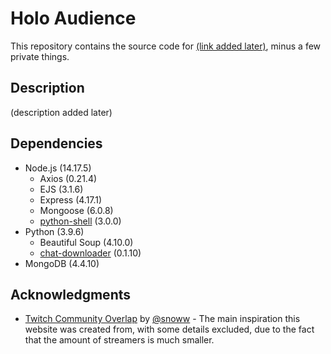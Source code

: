 # Holo Audience

This repository contains the source code for [(link added later)](https://github.com/denn9s/holo-audience), minus a few private things.

## Description

(description added later)

## Dependencies

* Node.js (14.17.5)
    * Axios (0.21.4)
    * EJS (3.1.6)
    * Express (4.17.1)
    * Mongoose (6.0.8)
    * [python-shell](https://www.npmjs.com/package/python-shell) (3.0.0)
* Python (3.9.6)
    * Beautiful Soup (4.10.0)
    * [chat-downloader](https://github.com/xenova/chat-downloader) (0.1.10)
* MongoDB (4.4.10)

## Acknowledgments

* [Twitch Community Overlap](https://stats.roki.sh/) by [@snoww](https://github.com/snoww) - The main inspiration this website was created from, with some details excluded, due to the fact that the amount of streamers is much smaller.